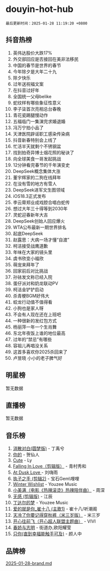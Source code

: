 # douyin-hot-hub

`最后更新时间：2025-01-28 11:19:20 +0800`

## 抖音热榜

1. 英伟达股价大跌17%
1. 外交部回应是否接回在美非法移民
1. 中国的春节是世界的春节
1. 今年除夕是大年二十九
1. 除夕快乐
1. 过年送祝福文案
1. 在抖音过好年
1. 全国统一父母belike
1. 蛇纹样有哪些象征性意义
1. 李子柒首次亮相总台春晚
1. 青花瓷踢腿慢动作
1. 五福临门一集演完求婚退婚
1. 冯万宁拍小品了
1. 天津医院辟谣职工感染传染病
1. 抖音新春特别会上线了
1. 忙活半天就剩个不锈钢盆
1. 找到拍奇异博士烟花照的秘诀了
1. 向全球美食一哥发起挑战
1. 12分钟看完春节的千年演变史
1. DeepSeek概念集体大涨
1. 董宇辉家的二狗在线拜年
1. 在没有雪的地方有雪人
1. DeepSeek进军文生图领域
1. iOS18.3正式发布
1. 李云霄郑业成戏腔合唱白蛇传
1. 想过大年三十得等到2030年
1. 灵蛇迎春新年大吉
1. DeepSeek创始人回应爆火
1. WTA公布最新一期世界排名
1. 起底DeepSeek
1. 赵露思：大病一场才懂“自渡”
1. 柯洁接受战鹰道歉
1. 年味在大家的镜头里
1. 虞书欣变小福欣
1. 萌宠来拜年了
1. 回家前后对比挑战
1. 孙铱发文称已经入院
1. 蛋仔派对和奶龙联动PV
1. 柯洁金铲铲启动
1. 杀青梗BGM好伟大
1. 蛟龙行动值不值得看
1. 小狗也是家人呀
1. 不会有人现在还在上班吧
1. 一种很新的发红包方式
1. 杨丽萍一年一个生肖舞
1. 东北年夜饭上谁的地位最高
1. 过年的“禁忌”有哪些
1. 容祖儿再唱没关系
1. 这首多喜欢你2025杀回来了
1. 卢昱晓 小小的老子脾气好

## 明星榜

暂无数据

## 直播榜

暂无数据

## 音乐榜

1. [消散对白(圆梦版)](https://sf5-hl-cdn-tos.douyinstatic.com/obj/tos-cn-ve-2774/og4jB5I5IizzoZVAAAzWgBMAsMDWoArfwBOiFs) - 丁禹兮
1. [你的](https://sf5-hl-cdn-tos.douyinstatic.com/obj/tos-cn-ve-2774/oYuIeKf42jB7sEV6B2upMdpYAgfrQWj0FeRegh) - 贺仙人
1. [Cute](https://sf5-hl-cdn-tos.douyinstatic.com/obj/tos-cn-ve-2774/o4IbIzHWKAAB4wsS5qMBRiiAlEBGTpQRNfFvuo) - Ly
1. [Falling In Love（剪辑版）](https://sf3-cdn-tos.douyinstatic.com/obj/tos-cn-ve-2774/o8ajpA8zzgBPahbBIO8AcKGBLJezFCRd1wfP9f) - 青村秀和
1. [ At Dusk  Love ](https://sf5-hl-cdn-tos.douyinstatic.com/obj/tos-cn-ve-2774/o8CrpCf5CaYgI4ZrtQgMQAFEfuGqNnRSDQAPBc) - 刘嗨雨
1. [执子之手 (剪辑2)](https://sf5-hl-cdn-tos.douyinstatic.com/obj/tos-cn-ve-2774/oUoZLQjCc31XzqsBnBQUNgeKtYPBcgbFDwtfcu) - 宝石Gem\哩哩
1. [Winter Wishlist](https://sf5-hl-cdn-tos.douyinstatic.com/obj/tos-cn-ve-2774/oIIgUOeamCFCVAzxN6MFRLIBlLGpUqQxeeHrLE) - Youzee Music
1. [小美满（电影《热辣滚烫》热辣陪伴曲）](https://sf5-hl-cdn-tos.douyinstatic.com/obj/tos-cn-ve-2774/o0GAn2lSgfZIDUgtevCGDQYnFg4CwnrBaxbTZL) - 周深
1. [无感 (剪辑版)](https://sf5-hl-cdn-tos.douyinstatic.com/obj/tos-cn-ve-2774/o0eIsUzJBDlQaQFC5OFlgbMEZC1TFYBftOBn6p) - 江辰
1. [丁达尔的梦](https://sf5-hl-cdn-tos.douyinstatic.com/obj/tos-cn-ve-2774/oMU3WirUZBVQkAC9ccG5P2IQirziZM2RTInUY) - Youzee Music
1. [爱的就是你_崔十八 (主歌1)](https://sf3-cdn-tos.douyinstatic.com/obj/tos-cn-ve-2774/oI5BO5DhFZ6UTcNCnZaOCBLtZ7WIMQGfgnXf5E) - 崔十八/听潮阁
1. [天冷了你要记得穿秋裤（米三岁版）](https://sf5-hl-cdn-tos.douyinstatic.com/obj/tos-cn-ve-2774/oQlIwVIDWiZ6BQilAorS7MA0AgCkQDvcZAdm1) - 米三岁
1. [开心往前飞（开心超人联盟主题曲）](https://sf5-hl-cdn-tos.douyinstatic.com/obj/tos-cn-ve-2774/9d8fb7c82cf1421fb93a9fe925275e0a) - VIVI
1. [春娇与志明](https://sf5-hl-cdn-tos.douyinstatic.com/obj/tos-cn-ve-2774/e530d8fceb7044b39707d7f9ff54add1) - 街道办,欧阳耀莹
1. [只你(直到幸福能触手可及)](https://sf5-hl-cdn-tos.douyinstatic.com/obj/tos-cn-ve-2774/o0lBkRDzFTeaVSUz3ZZSCBVtZ5DIMQGfgmEAuE) - 颜人中

## 品牌榜

[2025-01-28-brand.md](2025-01-28-brand.md)
